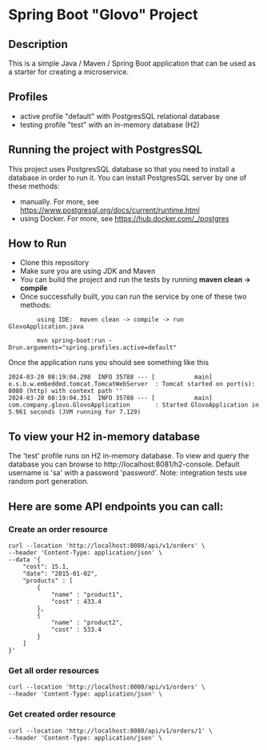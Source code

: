 # Spring Boot "Glovo" Project

## Description

This is a simple Java / Maven / Spring Boot application that can be used as a starter for creating a microservice.

## Profiles
* active profile "default" with PostgresSQL relational database
* testing profile "test" with an in-memory database (H2)

## Running the project with PostgresSQL

This project uses PostgresSQL database so that you need to install a database in order to run it.
You can install PostgresSQL server by one of these methods:
* manually. For more, see https://www.postgresql.org/docs/current/runtime.html
* using Docker. For more, see https://hub.docker.com/_/postgres

## How to Run

* Clone this repository
* Make sure you are using JDK and Maven
* You can build the project and run the tests by running **maven clean -> compile**
* Once successfully built, you can run the service by one of these two methods:
```
        using IDE:  maven clean -> compile -> run GlovoApplication.java
```
```
        mvn spring-boot:run -Drun.arguments="spring.profiles.active=default"
```
Once the application runs you should see something like this

```
2024-03-20 08:19:04.298  INFO 35788 --- [           main] o.s.b.w.embedded.tomcat.TomcatWebServer  : Tomcat started on port(s): 8080 (http) with context path ''
2024-03-20 08:19:04.351  INFO 35788 --- [           main] com.company.glovo.GlovoApplication       : Started GlovoApplication in 5.961 seconds (JVM running for 7.129)
```

## To view your H2 in-memory database
The 'test' profile runs on H2 in-memory database. To view and query the database you can browse to http://localhost:8081/h2-console. Default username is 'sa' with a password 'password'.
Note: integration tests use random port generation.

## Here are some API endpoints you can call:
### Create an order resource

```
curl --location 'http://localhost:8080/api/v1/orders' \
--header 'Content-Type: application/json' \
--data '{
    "cost": 15.1,
    "date": "2015-01-02",
    "products" : [
        {
            "name" : "product1",
            "cost" : 433.4
        },
        {
            "name" : "product2",
            "cost" : 533.4
        }
    ]
}'
```
### Get all order resources
```
curl --location 'http://localhost:8080/api/v1/orders' \
--header 'Content-Type: application/json' \
```

### Get created order resource
```
curl --location 'http://localhost:8080/api/v1/orders/1' \
--header 'Content-Type: application/json' \
```